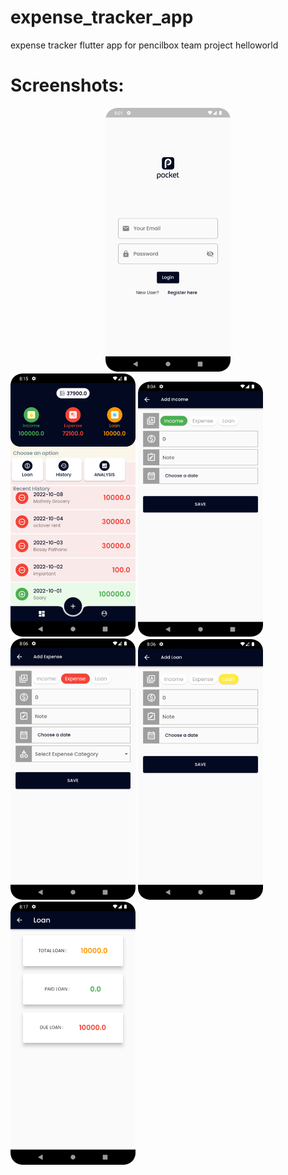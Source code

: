 # expense_tracker_app
expense tracker flutter app for pencilbox team project helloworld

# Screenshots:

<center><img src="/screenshots/pic1.png" width = "200" /></center>
<img src="/screenshots/pic2.png" width = "200" />
<img src="/screenshots/pic3.png" width = "200" />
<img src="/screenshots/pic4.png" width = "200" />
<img src="/screenshots/pic5.png" width = "200" />
<img src="/screenshots/pic6.png" width = "200" />
